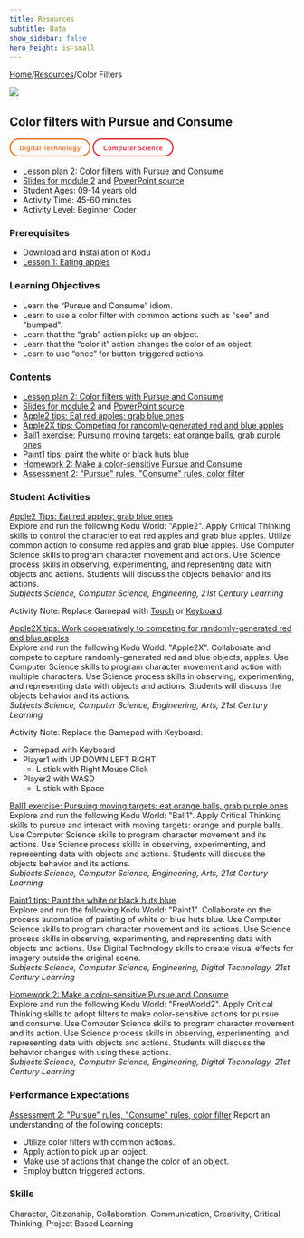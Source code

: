 ```yaml
---
title: Resources
subtitle: Data
show_sidebar: false
hero_height: is-small
---
```


[Home](..)/[Resources](.)/Color Filters

[![](https://www.kodugamelab.com/API/Thumbnail?world=XFnWuvNzkEO3-xiEyOzzhA==)](https://worlds.kodugamelab.com/world/XFnWuvNzkEO3-xiEyOzzhA==)

## Color filters with Pursue and Consume 
![Digital Technology](dt.png) ![Computer Science](cs.png)

* [Lesson plan 2: Color filters with Pursue and Consume](https://www.cs.cmu.edu/~dst/Kodu/Curriculum/modules/02/lesson2.pdf)
* [Slides for module 2](https://www.cs.cmu.edu/~dst/Kodu/Curriculum/modules/02/slides2.pdf) and [PowerPoint source](https://www.cs.cmu.edu/~dst/Kodu/Curriculum/modules/02/slides2.pptx)
* Student Ages: 09-14 years old
* Activity Time: 45-60 minutes
* Activity Level: Beginner Coder

### Prerequisites
* Download and Installation of Kodu
* [Lesson 1: Eating apples](eating_apples)

### Learning Objectives 
* Learn the “Pursue and Consume” idiom.
* Learn to use a color filter with common actions such as "see" and "bumped".
* Learn that the “grab” action picks up an object.
* Learn that the “color it” action changes the color of an object.
* Learn to use “once” for button-triggered actions.

### Contents
* [Lesson plan 2: Color filters with Pursue and Consume](https://www.cs.cmu.edu/~dst/Kodu/Curriculum/modules/02/lesson2.pdf)
* [Slides for module 2](<https://www.cs.cmu.edu/~dst/Kodu/Curriculum/modules/02/slides2.pdf>) and [PowerPoint source](<https://www.cs.cmu.edu/~dst/Kodu/Curriculum/modules/02/slides2.pptx>)
* [Apple2 tips: Eat red apples; grab blue ones](https://www.cs.cmu.edu/~dst/Kodu/Curriculum/modules/02/02-apple2-tips.pdf)
* [Apple2X tips: Competing for randomly-generated red and blue apples](https://www.cs.cmu.edu/~dst/Kodu/Curriculum/modules/02/02-apple2x-tips.pdf)
* [Ball1 exercise: Pursuing moving targets: eat orange balls, grab purple ones](https://www.cs.cmu.edu/~dst/Kodu/Curriculum/modules/02/02-ball1.pdf)
* [Paint1 tips: paint the white or black huts blue](https://www.cs.cmu.edu/~dst/Kodu/Curriculum/modules/02/02-paint1-tips.pdf)
* [Homework 2: Make a color-sensitive Pursue and Consume](https://www.cs.cmu.edu/~dst/Kodu/SouthFayette/hw2.pdf)
* [Assessment 2: "Pursue" rules, "Consume" rules, color filter](https://www.cs.cmu.edu/~dst/Kodu/Curriculum/modules/02/questionnaire2.pdf)

### Student Activities
[Apple2 Tips: Eat red apples; grab blue ones](https://www.cs.cmu.edu/~dst/Kodu/Curriculum/modules/02/02-apple2-tips.pdf)<br>
Explore and run the following Kodu World: "Apple2". Apply Critical Thinking skills to control the character to eat red apples and grab blue apples. Utilize common action to consume red apples and grab blue apples. Use Computer Science skills to program character movement and actions. Use Science process skills in observing, experimenting, and representing data with objects and actions. Students will discuss the objects behavior and its actions.<br>
*Subjects:Science, Computer Science, Engineering, 21st Century Learning*

Activity Note: Replace Gamepad with [Touch](https://www.youtube.com/watch?v=vrC6DpueYpQ&t=14s) or [Keyboard](https://www.youtube.com/watch?v=pAaSuV09CXU). 

[Apple2X tips: Work cooperatively to competing for randomly-generated red and blue apples](https://www.cs.cmu.edu/~dst/Kodu/Curriculum/modules/02/02-apple2x-tips.pdf)<br>
Explore and run the following Kodu World: "Apple2X". Collaborate and compete to capture randomly-generated red and blue objects, apples. Use Computer Science skills to program character movement and action with multiple characters. Use Science process skills in observing, experimenting, and representing data with objects and actions. Students will discuss the objects behavior and its actions.<br>
*Subjects:Science, Computer Science, Engineering, Arts, 21st Century Learning*

Activity Note: Replace the Gamepad with Keyboard:

* Gamepad with Keyboard
* Player1 with UP DOWN LEFT RIGHT
  * L stick with Right Mouse Click
* Player2 with WASD
  * L stick with Space

[Ball1 exercise: Pursuing moving targets: eat orange balls, grab purple ones](https://www.cs.cmu.edu/~dst/Kodu/Curriculum/modules/02/02-ball1.pdf)<br>
Explore and run the following Kodu World: "Ball1". Apply Critical Thinking skills to pursue and interact with moving targets: orange and purple balls. Use Computer Science skills to program character movement and its actions. Use Science process skills in observing, experimenting, and representing data with objects and actions. Students will discuss the objects behavior and its actions.<br>
*Subjects:Science, Computer Science, Engineering, Arts, 21st Century Learning*

[Paint1 tips: Paint the white or black huts blue](https://www.cs.cmu.edu/~dst/Kodu/Curriculum/modules/02/02-paint1-tips.pdf)<br>
Explore and run the following Kodu World: "Paint1". Collaborate on the process automation of painting of white or blue huts blue. Use Computer Science skills to program character movement and its actions. Use Science process skills in observing, experimenting, and representing data with objects and actions. Use Digital Technology skills to create visual effects for imagery outside the original scene.<br>
*Subjects:Science, Computer Science, Engineering, Digital Technology, 21st Century Learning*

[Homework 2: Make a color-sensitive Pursue and Consume](https://www.cs.cmu.edu/~dst/Kodu/SouthFayette/hw2.pdf)<br> 
Explore and run the following Kodu World: "FreeWorld2".  Apply Critical Thinking skills to adopt filters to make color-sensitive actions for pursue and consume. Use Computer Science skills to program character movement and its action. Use Science process skills in observing, experimenting, and representing data with objects and actions. Students will discuss the behavior changes with using these actions.<br>
*Subjects:Science, Computer Science, Engineering, Digital Technology, 21st Century Learning* 

### Performance Expectations
[Assessment 2: "Pursue" rules, "Consume" rules, color filter](https://www.cs.cmu.edu/~dst/Kodu/Curriculum/modules/02/questionnaire2.pdf) Report an understanding of the following concepts: 

* Utilize color filters with common actions.
* Apply action to pick up an object.
* Make use of actions that change the color of an object.
* Employ button triggered actions.

### Skills
Character,
Citizenship,
Collaboration,
Communication,
Creativity,
Critical Thinking,
Project Based Learning

    